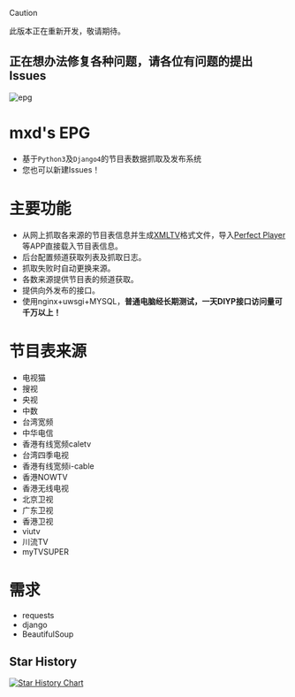> [!CAUTION]
> 此版本正在重新开发，敬请期待。

## 正在想办法修复各种问题，请各位有问题的提出Issues

![epg](https://socialify.git.ci/mxdabc/epg/image?description=1&descriptionEditable=%E6%8A%93%E5%8F%96%E5%A4%9A%E5%B9%B3%E5%8F%B0EPG%EF%BC%8C%E5%B9%B6%E7%94%9F%E6%88%90TVXML%E6%96%87%E4%BB%B6%E5%92%8CDIYP%E6%8E%A5%E5%8F%A3%E3%80%82&font=Jost&forks=1&issues=1&language=1&name=1&owner=1&pattern=Plus&pulls=1&stargazers=1&theme=Auto)    

# mxd's EPG
* 基于`Python3`及`Django4`的节目表数据抓取及发布系统
* 您也可以新建Issues！

# 主要功能

- 从网上抓取各来源的节目表信息并生成[XMLTV](http://wiki.xmltv.org/)格式文件，导入[Perfect Player](https://blog.mxdyeah.top/mxdyeah_blog_post/29.html)等APP直接载入节目表信息。
- 后台配置频道获取列表及抓取日志。
- 抓取失败时自动更换来源。
- 各数来源提供节目表的频道获取。
- 提供向外发布的接口。
- 使用nginx+uwsgi+MYSQL，**普通电脑经长期测试，一天DIYP接口访问量可千万以上！**

# 节目表来源

- 电视猫
- 搜视
- 央视
- 中数
- 台湾宽频
- 中华电信
- 香港有线宽频caletv
- 台湾四季电视
- 香港有线宽频i-cable
- 香港NOWTV
- 香港无线电视
- 北京卫视
- 广东卫视
- 香港卫视
- viutv
- 川流TV
- myTVSUPER

# 需求

- requests
- django
- BeautifulSoup

## Star History

<a href="https://star-history.com/#mxdabc/epg&Timeline">
 <picture>
   <source media="(prefers-color-scheme: dark)" srcset="https://api.star-history.com/svg?repos=mxdabc/epg&type=Timeline&theme=dark" />
   <source media="(prefers-color-scheme: light)" srcset="https://api.star-history.com/svg?repos=mxdabc/epg&type=Timeline" />
   <img alt="Star History Chart" src="https://api.star-history.com/svg?repos=mxdabc/epg&type=Timeline" />
 </picture>
</a>

